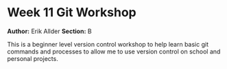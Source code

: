 # Week 11 Git Workshop
**Author:** Erik Allder
**Section:** B

This is a beginner level version control workshop to help learn basic git commands and processes to allow me to use version control on school and personal projects.